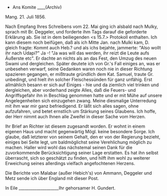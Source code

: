 + Ans Komite ____(Archiv)

 Mang. 21. Juli 1856.

Nach Empfang Ihres Schreibens vom 22. Mai ging ich alsbald nach Mulky, sprach mit Br. Deggeler, und forderte ihm Tags darauf die geforderte Erklärung ab. Sie ist in dem beiliegenden <s 15.7.> Protokoll enthalten. Ich kann diesem noch beifügen, daß als ich Mitte Jan. nach Mulki kam, D. gleich fragte: Kommt auch Heb.? und als ichs bejahte, jammerte: "Also wollt ihr nach Udapi?" Ja -! "Ja was will das werden, ihr reizt die Leute aufs Äußerste etc". Er dachte an nichts als an das Fest, den Umzug des neuen Swami und dergleichen. Später deutete ich von Gr.'s Fall einiges an, was er unbesehen verwarf, seine Gedanken waren noch nie in dieser Richtung spazieren gegangen, er mißtraute gründlich dem Kat. Samuel, traute Gr. unbedingt, und hielt ihn solcher Fleischessünden für ganz unfähig. Erst allmählich besann er sich auf Einiges - hie und da ziemlich viel trinken und dergleichen, aber vorderhand zeigte Alles, daß die Feuers- und Angriffsgefahr ihn in Beschlag genommen hatte und er mit Mühe auf unsere Angelegenheiten sich einzugehen zwang. Meine diesmalige Unterredung mit ihm war mir ganz befriedigend. Er läßt sich alles sagen, ohne aufzufahren, und betet ernstlich um Stärkung seines Glaubens. Ich hoffe, der Herr nimmt auch Ihnen alle Zweifel in dieser Sache vom Herzen.

Ihr Brief an Richter ist diesem zugesandt worden. Er wohnt in einem eigenen Haus und macht gegenwärtig Mögl. keine besondere Sorge. Ich glaube, daß letzterer von seinem Gehalt, den er von der Regierung bezieht, einiges bei Seite legt, um baldmöglichst seine Verehlichung möglich zu machen. 
Haller wird wohl das nächstemal seinen Dank für die zuvorkommende Berücksichtigung seiner Lage erstatten. Es hat ihn selbst überrascht, sich so geschätzt zu finden, und hilft ihm wohl zu weiterer Erweichung seines allerdings vielfach angefochtenen Herzens.

Die Berichte von Malabar (außer Hebich's) von Ammann, Deggeler und Metz sende ich über England mit dieser Post.

In Eile ____________________Ihr gehorsamer
 H. Gundert.

